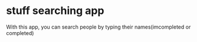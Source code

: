# stuff searching app
 With this app, you can search people by typing their names(imcompleted or completed)
